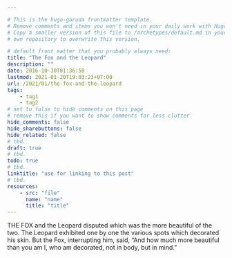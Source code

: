 ```yaml
---

# This is the hugo-garuda frontmatter template.
# Remove comments and items you won't need in your daily work with Hugo.
# Copy a smaller version of this file to /archetypes/default.md in your
# own repository to overwrite this version.

# default front matter that you probably always need:
title: "The Fox and the Leopard"
description: ""
date: 2016-10-30T01:36:50
lastmod: 2021-01-20T19:03:23+07:00
url: /2021/01/the-fox-and-the-leopard
tags:
    - tag1
    - tag2
# set to false to hide comments on this page
# remove this if you want to show comments for less clutter
hide_comments: false
hide_sharebuttons: false
hide_related: false
# tbd.
draft: true
# tbd.
todo: true
# tbd.
linktitle: "use for linking to this post"
# tbd.
resources:
    - src: "file"
      name: "name"
      title: "title"
---
```

THE FOX and the Leopard disputed which was the more beautiful of the two. The Leopard exhibited one by one the various spots which decorated his skin. But the Fox, interrupting him, said, “And how much more beautiful than you am I, who am decorated, not in body, but in mind.”
